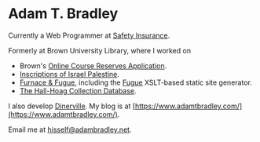 # Adam T. Bradley

Currently a Web Programmer at [Safety Insurance](https://www.safetyinsurance.com/).

Formerly at Brown University Library, where I worked on 
* Brown's [Online Course Reserves Application](https://library.brown.edu/reserves/).
* [Inscriptions of Israel Palestine](https://library.brown.edu/iip/index/).
* [Furnace & Fugue](https://furnaceandfugue.org/), including the [Fugue](https://github.com/brown-University-Library/fugue) XSLT-based static site generator.
* [The Hall-Hoag Collection Database](https://apps.library.brown.edu/hall-hoag).

I also develop [Dinerville](https://www.dinerville.info/). My blog is at [https://www.adamtbradley.com/](https://www.adamtbradley.com/).

Email me at [hisself@adambradley.net](mailto:hisself@adambradley.net).
